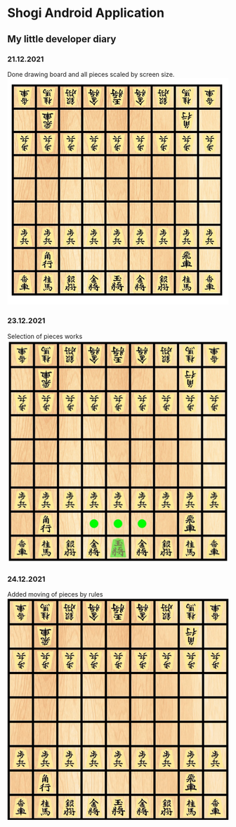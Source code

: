 # Shogi Android Application 
## My little developer diary

### 21.12.2021 
Done drawing board and all pieces scaled by screen size.
![Shogi View](Screenshots/Board1.jpg)

### 23.12.2021
Selection of pieces works
![Shogi View](Screenshots/selectedPiece.jpg)

### 24.12.2021
Added moving of pieces by rules
![Moving Pieces](Screenshots/Move.gif)